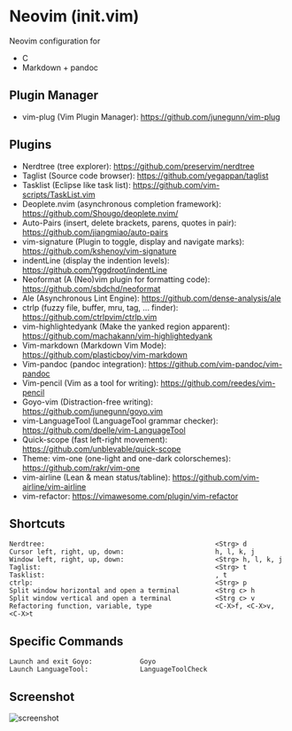 
# Neovim (init.vim)

 Neovim configuration for 
- C
- Markdown + pandoc  

## Plugin Manager
- vim-plug (Vim Plugin Manager):                                https://github.com/junegunn/vim-plug

## Plugins
- Nerdtree (tree explorer):                                     https://github.com/preservim/nerdtree
- Taglist (Source code browser):                                https://github.com/yegappan/taglist
- Tasklist (Eclipse like task list):                            https://github.com/vim-scripts/TaskList.vim
- Deoplete.nvim (asynchronous completion framework):            https://github.com/Shougo/deoplete.nvim/
- Auto-Pairs (insert, delete brackets, parens, quotes in pair): https://github.com/jiangmiao/auto-pairs
- vim-signature (Plugin to toggle, display and navigate marks): https://github.com/kshenoy/vim-signature
- indentLine (display the indention levels):                    https://github.com/Yggdroot/indentLine
- Neoformat (A (Neo)vim plugin for formatting code):            https://github.com/sbdchd/neoformat 
- Ale (Asynchronous Lint Engine):                               https://github.com/dense-analysis/ale
- ctrlp (fuzzy file, buffer, mru, tag, ... finder):             https://github.com/ctrlpvim/ctrlp.vim
- vim-highlightedyank (Make the yanked region apparent):        https://github.com/machakann/vim-highlightedyank
- Vim-markdown (Markdown Vim Mode):                             https://github.com/plasticboy/vim-markdown
- Vim-pandoc (pandoc integration):                              https://github.com/vim-pandoc/vim-pandoc
- Vim-pencil (Vim as a tool for writing):                       https://github.com/reedes/vim-pencil
- Goyo-vim (Distraction-free writing):                          https://github.com/junegunn/goyo.vim
- vim-LanguageTool (LanguageTool grammar checker):              https://github.com/dpelle/vim-LanguageTool
- Quick-scope (fast left-right movement):                       https://github.com/unblevable/quick-scope
- Theme: vim-one (one-light and one-dark colorschemes):         https://github.com/rakr/vim-one
- vim-airline (Lean & mean status/tabline):                     https://github.com/vim-airline/vim-airline
- vim-refactor:                                                 https://vimawesome.com/plugin/vim-refactor

## Shortcuts
    Nerdtree:                                           <Strg> d
    Cursor left, right, up, down:                       h, l, k, j
    Window left, right, up, down:                       <Strg> h, l, k, j
    Taglist:                                            <Strg> t
    Tasklist:                                           , t
    ctrlp:                                              <Strg> p
    Split window horizontal and open a terminal         <Strg c> h
    Split window vertical and open a terminal           <Strg c> v
    Refactoring function, variable, type                <C-X>f, <C-X>v, <C-X>t
    
## Specific Commands
    Launch and exit Goyo:            Goyo
    Launch LanguageTool:             LanguageToolCheck 

 ## Screenshot
 ![screenshot](https://user-images.githubusercontent.com/8960157/81505001-d6afbd00-92ec-11ea-8847-33b7b2a64366.jpg)
